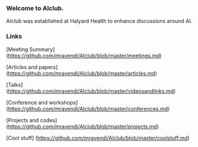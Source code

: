 ### Welcome to AIclub.
AIclub was established at Halyard Health to enhance discussions around AI.


### Links
[Meeting Summary] (https://github.com/mravendi/AIclub/blob/master/meetings.md)

[Articles and papers] (https://github.com/mravendi/AIclub/blob/master/articles.md)

[Talks] (https://github.com/mravendi/AIclub/blob/master/videosandlinks.md)

[Conference and workshops] (https://github.com/mravendi/AIclub/blob/master/conferences.md)

[Projects and codes] (https://github.com/mravendi/AIclub/blob/master/projects.md)

[Cool stuff] (https://github.com/mravendi/AIclub/blob/master/coolstuff.md)



